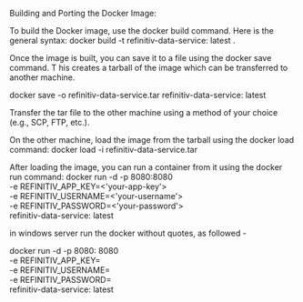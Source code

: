 Building and Porting the Docker Image:

To build the Docker image, use the docker build command. Here is the general syntax: docker build -t refinitiv-data-service: latest .

Once the image is built, you can save it to a file using the docker save command. T
his creates a tarball of the image which can be transferred to another machine.

docker save -o refinitiv-data-service.tar refinitiv-data-service: latest

Transfer the tar file to the other machine using a method of your choice (e.g., SCP, FTP, etc.).

On the other machine, load the image from the tarball using the docker load command: docker load -i refinitiv-data-service.tar

After loading the image, you can run a container from it using the docker run command: docker run -d -p 8080:8080 \
-e REFINITIV_APP_KEY=<'your-app-key'> \
-e REFINITIV_USERNAME=<'your-username'> \
-e REFINITIV_PASSWORD=<'your-password'> \
refinitiv-data-service: latest

in windows server run the docker without quotes, as followed -

docker run -d -p 8080: 8080 \
-e REFINITIV_APP_KEY=<your-app-key> \
-e REFINITIV_USERNAME=<your-username> \
-e REFINITIV_PASSWORD=<your-password> \
refinitiv-data-service: latest
